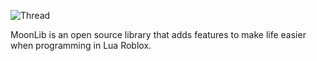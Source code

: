 ![Thread](https://i.imgur.com/CU1XJ9W.png)

MoonLib is an open source library that adds features to make life easier when programming in Lua Roblox.
